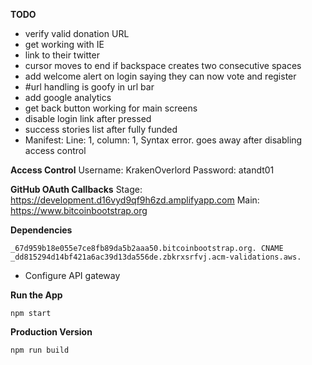 **TODO**
- verify valid donation URL
- get working with IE
- link to their twitter
- cursor moves to end if backspace creates two consecutive spaces
- add welcome alert on login saying they can now vote and register
- #url handling is goofy in url bar
- add google analytics
- get back button working for main screens
- disable login link after pressed
- success stories list after fully funded
- Manifest: Line: 1, column: 1, Syntax error. goes away after disabling access control

**Access Control**
Username: KrakenOverlord
Password: atandt01

**GitHub OAuth Callbacks**
Stage: https://development.d16vyd9qf9h6zd.amplifyapp.com
Main: https://www.bitcoinbootstrap.org

**Dependencies**

`_67d959b18e055e7ce8fb89da5b2aaa50.bitcoinbootstrap.org. CNAME _dd815294d14bf421a6ac39d13da556de.zbkrxsrfvj.acm-validations.aws.`

- Configure API gateway

**Run the App**

`npm start`

**Production Version**

`npm run build`
